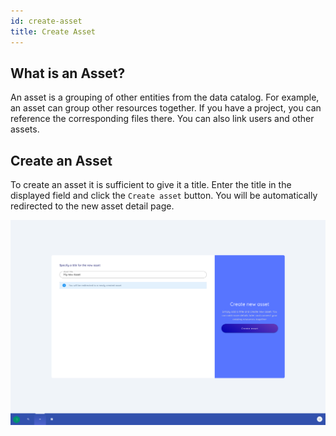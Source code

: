 ```yaml
---
id: create-asset
title: Create Asset
---
```


## What is an Asset?

An asset is a grouping of other entities from the data catalog.
For example, an asset can group other resources together.
If you have a project, you can reference the corresponding files there.
You can also link users and other assets.

## Create an Asset

To create an asset it is sufficient to give it a title.
Enter the title in the displayed field and click the `Create asset` button.
You will be automatically redirected to the new asset detail page.

![DIVA Create Asset](/diva_4.0.0/screenshots/create_asset.png)
